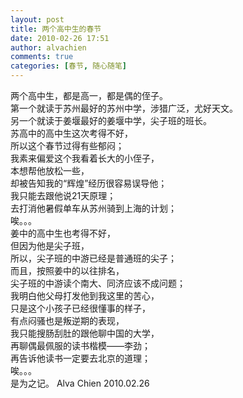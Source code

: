 ```yaml
---
layout: post
title: 两个高中生的春节
date: 2010-02-26 17:51
author: alvachien
comments: true
categories: [春节, 随心随笔]
---
```

<div id="bp-5CD1AA99D25FD840_1307-content">
<div>两个高中生，都是高一，都是偶的侄子。</div>
<div>第一个就读于苏州最好的苏州中学，涉猎广泛，尤好天文。</div>
<div>另一个就读于姜堰最好的姜堰中学，尖子班的班长。</div>
<div> </div>
<div>苏高中的高中生这次考得不好，</div>
<div>所以这个春节过得有些郁闷；</div>
<div>我素来偏爱这个我看着长大的小侄子，</div>
<div>本想帮他放松一些，</div>
<div>却被告知我的“辉煌”经历很容易误导他；</div>
<div>我只能去跟他说21天原理；</div>
<div>去打消他暑假单车从苏州骑到上海的计划；</div>
<div>唉。。。</div>
<div> </div>
<div>姜中的高中生也考得不好，</div>
<div>但因为他是尖子班，</div>
<div>所以，尖子班的中游已经是普通班的尖子；</div>
<div>而且，按照姜中的以往排名，</div>
<div>尖子班的中游读个南大、同济应该不成问题；</div>
<div>我明白他父母打发他到我这里的苦心，</div>
<div>只是这个小孩子已经很懂事的样子，</div>
<div>有点闷骚也是叛逆期的表现，</div>
<div>我只能搜肠刮肚的跟他聊中国的大学，</div>
<div>再聊偶最佩服的读书楷模——李劲；</div>
<div>再告诉他读书一定要去北京的道理；</div>
<div>唉。。。</div>
<div> </div>
<div>是为之记。
Alva Chien
2010.02.26</div>
</div>
